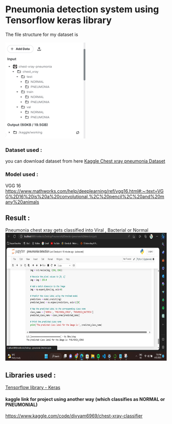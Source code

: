 # Pneumonia detection system using Tensorflow keras library



The file structure for my dataset is
<br>
<br>
<img src= "filestructure.png" height = '300' width='250'>


### Dataset used :
you can download dataset from here <a href = "https://www.kaggle.com/datasets/paultimothymooney/chest-xray-pneumonia">Kaggle Chest xray pneumonia Dataset</a>

### Model used :
VGG 16 https://www.mathworks.com/help/deeplearning/ref/vgg16.html#:~:text=VGG%2D16%20is%20a%20convolutional,%2C%20pencil%2C%20and%20many%20animals

## Result :
Pneumonia chest xray gets classified into Viral , Bacterial or Normal
<img src= "Result.png" height = '400' width='800'>

## Libraries used : 
<a href = "https://www.tensorflow.org/guide/keras/train_and_evaluate"> Tensorflow library - Keras </a>


#### kaggle link for project using another way (which classifies as NORMAL or PNEUMONIAL)
https://www.kaggle.com/code/divyam6969/chest-xray-classifier

